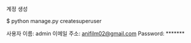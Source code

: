 계정 생성

$ python manage.py createsuperuser


사용자 이름: admin
이메일 주소: anifilm02@gmail.com
Password: *******
